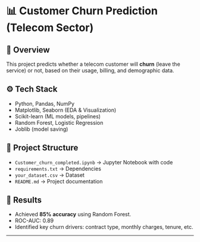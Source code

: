 # 📊 Customer Churn Prediction (Telecom Sector)

## 📌 Overview
This project predicts whether a telecom customer will **churn** (leave the service) or not, based on their usage, billing, and demographic data.

## ⚙️ Tech Stack
- Python, Pandas, NumPy
- Matplotlib, Seaborn (EDA & Visualization)
- Scikit-learn (ML models, pipelines)
- Random Forest, Logistic Regression
- Joblib (model saving)

## 📂 Project Structure
- `Customer_churn_completed.ipynb` → Jupyter Notebook with code
- `requirements.txt` → Dependencies
- `your_dataset.csv` → Dataset 
- `README.md` → Project documentation

## 🚀 Results
- Achieved **85% accuracy** using Random Forest.
- ROC-AUC: 0.89
- Identified key churn drivers: contract type, monthly charges, tenure, etc.

---
